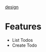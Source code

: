 [design](https://app.excalidraw.com/s/7I8ptGcT5NV/6EzJALpWDsy)

# Features

- List Todos
- Create Todo
